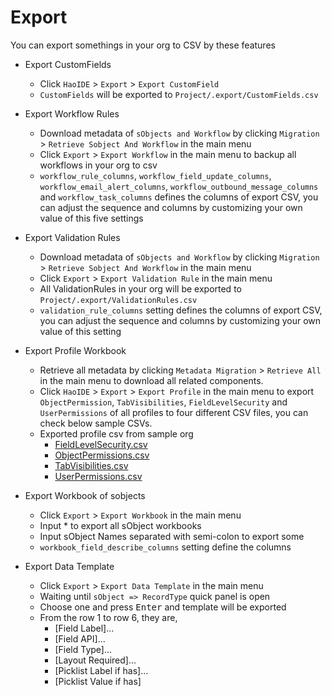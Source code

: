 # Export
You can export somethings in your org to CSV by these features

* Export CustomFields
    - Click ```HaoIDE``` > ```Export``` > ```Export CustomField```
    - ``CustomFields`` will be exported to ``Project/.export/CustomFields.csv``

* Export Workflow Rules
    - Download metadata of ``sObjects and Workflow`` by clicking ```Migration``` > ```Retrieve Sobject And Workflow``` in the main menu
    - Click ```Export``` > ```Export Workflow``` in the main menu to backup all workflows in your org to csv
    - ```workflow_rule_columns```, ``workflow_field_update_columns``, ``workflow_email_alert_columns``, ``workflow_outbound_message_columns`` and ``workflow_task_columns`` defines the columns of export CSV, you can adjust the sequence and columns by customizing your own value of this five settings

* Export Validation Rules
    - Download metadata of ``sObjects and Workflow`` by clicking ```Migration``` > ```Retrieve Sobject And Workflow``` in the main menu
    - Click ```Export``` > ```Export Validation Rule``` in the main menu
    - All ValidationRules in your org will be exported to ``Project/.export/ValidationRules.csv``
    - ```validation_rule_columns``` setting defines the columns of export CSV, you can adjust the sequence and columns by customizing your own value of this setting

* Export Profile Workbook
    - Retrieve all metadata by clicking ``Metadata Migration`` > ``Retrieve All`` in the main menu to download all related components.
    - Click ``HaoIDE`` > ``Export`` > ``Export Profile`` in the main menu to export ``ObjectPermission``, ``TabVisibilities``, ``FieldLevelSecurity`` and ``UserPermissions`` of all profiles to four different CSV files, you can check below sample CSVs.
    - Exported profile csv from sample org
        + [FieldLevelSecurity.csv](https://github.com/xjsender/SublimeApexScreenshot/blob/master/CSV/Profile/FieldLevelSecurity.csv)
        + [ObjectPermissions.csv](https://github.com/xjsender/SublimeApexScreenshot/blob/master/CSV/Profile/ObjectPermissions.csv)
        + [TabVisibilities.csv](https://github.com/xjsender/SublimeApexScreenshot/blob/master/CSV/Profile/TabVisibilities.csv)
        + [UserPermissions.csv](https://github.com/xjsender/SublimeApexScreenshot/blob/master/CSV/Profile/UserPermissions.csv)

* Export Workbook of sobjects
    - Click ``Export`` > ``Export Workbook`` in the main menu
    - Input * to export all sObject workbooks
    - Input sObject Names separated with semi-colon to export some
    - ``workbook_field_describe_columns`` setting define the columns

* Export Data Template
    - Click ``Export`` > ``Export Data Template`` in the main menu
    - Waiting until ``sObject => RecordType`` quick panel is open
    - Choose one and press <kbd>Enter</kbd> and template will be exported
    - From the row 1 to row 6, they are,
        + [Field Label]...
        + [Field API]...
        + [Field Type]...
        + [Layout Required]...
        + [Picklist Label if has]...
        + [Picklist Value if has]